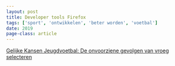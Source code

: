 ```yaml
---
layout: post
title: Developer tools Firefox
tags: ['sport', 'ontwikkelen', 'beter worden', 'voetbal']
date: 2019
page-class: article
---
```



[Gelijke Kansen Jeugdvoetbal: De onvoorziene gevolgen van vroeg selecteren](https://www.knvb.nl/nieuws/assist-trainers/assist-trainers/55303/de-onvoorziene-gevolgen-van-te-vroeg-selecteren)
